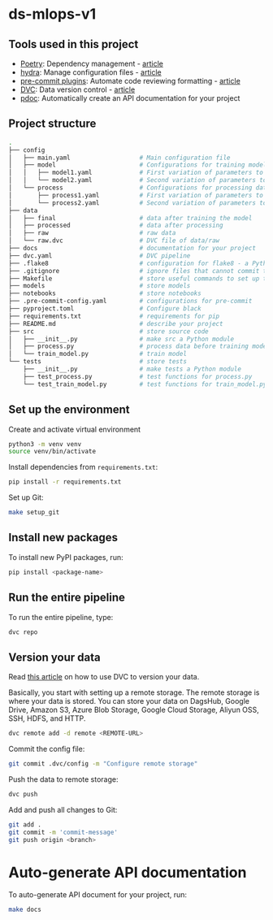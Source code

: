 # ds-mlops-v1

## Tools used in this project
* [Poetry](https://towardsdatascience.com/how-to-effortlessly-publish-your-python-package-to-pypi-using-poetry-44b305362f9f): Dependency management - [article](https://towardsdatascience.com/how-to-effortlessly-publish-your-python-package-to-pypi-using-poetry-44b305362f9f)
* [hydra](https://hydra.cc/): Manage configuration files - [article](https://towardsdatascience.com/introduction-to-hydra-cc-a-powerful-framework-to-configure-your-data-science-projects-ed65713a53c6)
* [pre-commit plugins](https://pre-commit.com/): Automate code reviewing formatting  - [article](https://towardsdatascience.com/4-pre-commit-plugins-to-automate-code-reviewing-and-formatting-in-python-c80c6d2e9f5?sk=2388804fb174d667ee5b680be22b8b1f)
* [DVC](https://dvc.org/): Data version control - [article](https://towardsdatascience.com/introduction-to-dvc-data-version-control-tool-for-machine-learning-projects-7cb49c229fe0)
* [pdoc](https://github.com/pdoc3/pdoc): Automatically create an API documentation for your project

## Project structure
```bash
.
├── config                      
│   ├── main.yaml                   # Main configuration file
│   ├── model                       # Configurations for training model
│   │   ├── model1.yaml             # First variation of parameters to train model
│   │   └── model2.yaml             # Second variation of parameters to train model
│   └── process                     # Configurations for processing data
│       ├── process1.yaml           # First variation of parameters to process data
│       └── process2.yaml           # Second variation of parameters to process data
├── data            
│   ├── final                       # data after training the model
│   ├── processed                   # data after processing
│   ├── raw                         # raw data
│   └── raw.dvc                     # DVC file of data/raw
├── docs                            # documentation for your project
├── dvc.yaml                        # DVC pipeline
├── .flake8                         # configuration for flake8 - a Python formatter tool
├── .gitignore                      # ignore files that cannot commit to Git
├── Makefile                        # store useful commands to set up the environment
├── models                          # store models
├── notebooks                       # store notebooks
├── .pre-commit-config.yaml         # configurations for pre-commit
├── pyproject.toml                  # Configure black
├── requirements.txt                # requirements for pip
├── README.md                       # describe your project
├── src                             # store source code
│   ├── __init__.py                 # make src a Python module 
│   ├── process.py                  # process data before training model
│   └── train_model.py              # train model
└── tests                           # store tests
    ├── __init__.py                 # make tests a Python module 
    ├── test_process.py             # test functions for process.py
    └── test_train_model.py         # test functions for train_model.py
```

## Set up the environment
Create and activate virtual environment
```bash
python3 -m venv venv
source venv/bin/activate
```

Install dependencies from `requirements.txt`:
```bash
pip install -r requirements.txt
```

Set up Git:
```bash
make setup_git
```
## Install new packages
To install new PyPI packages, run:
```bash
pip install <package-name>
```

## Run the entire pipeline
To run the entire pipeline, type:
```bash
dvc repo
```

## Version your data
Read [this article](https://towardsdatascience.com/introduction-to-dvc-data-version-control-tool-for-machine-learning-projects-7cb49c229fe0) on how to use DVC to version your data.

Basically, you start with setting up a remote storage. The remote storage is where your data is stored. You can store your data on DagsHub, Google Drive, Amazon S3, Azure Blob Storage, Google Cloud Storage, Aliyun OSS, SSH, HDFS, and HTTP.

```bash
dvc remote add -d remote <REMOTE-URL>
```

Commit the config file:
```bash
git commit .dvc/config -m "Configure remote storage"
```

Push the data to remote storage:
```bash
dvc push 
```

Add and push all changes to Git:
```bash
git add .
git commit -m 'commit-message'
git push origin <branch>
```

# Auto-generate API documentation

To auto-generate API document for your project, run:

```bash
make docs
```
